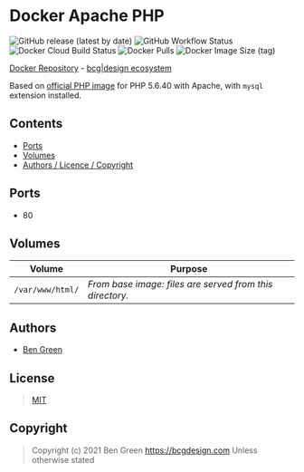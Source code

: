 # Docker Apache PHP

![GitHub release (latest by date)](https://img.shields.io/github/v/release/bencgreen/docker-apache-php) ![GitHub Workflow Status](https://img.shields.io/github/workflow/status/bencgreen/docker-apache-php/dev-5_6?label=github+5.6) ![Docker Cloud Build Status](https://img.shields.io/docker/cloud/build/bcgdesign/apache-php?label=docker) ![Docker Pulls](https://img.shields.io/docker/pulls/bcgdesign/apache-php?label=pulls) ![Docker Image Size (tag)](https://img.shields.io/docker/image-size/bcgdesign/apache-php/latest?label=size)

[Docker Repository](https://hub.docker.com/r/bcgdesign/apache-php) - [bcg|design ecosystem](https://github.com/bencgreen/docker)

Based on [official PHP image](https://hub.docker.com/_/php/) for PHP 5.6.40 with Apache, with `mysql` extension installed.

## Contents

* [Ports](#ports)
* [Volumes](#volumes)
* [Authors / Licence / Copyright](#authors)

## Ports

* 80

## Volumes

| Volume             | Purpose                                                  |
| ------------------ | -------------------------------------------------------- |
| `/var/www/html/`   | *From base image: files are served from this directory.* |

## Authors

* [Ben Green](https://github.com/bencgreen)

## License

> [MIT](https://mit.bcgdesign.com/2020)

## Copyright

> Copyright (c) 2021 Ben Green <https://bcgdesign.com>
> Unless otherwise stated
